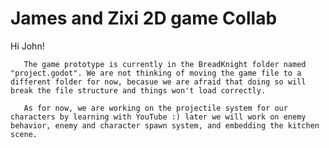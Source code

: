 # James and Zixi 2D game Collab
 
Hi John!

       The game prototype is currently in the BreadKnight folder named "project.godot". We are not thinking of moving the game file to a different folder for now, becasue we are afraid that doing so will break the file structure and things won't load correctly.

       As for now, we are working on the projectile system for our characters by learning with YouTube :) later we will work on enemy behavior, enemy and character spawn system, and embedding the kitchen scene.
